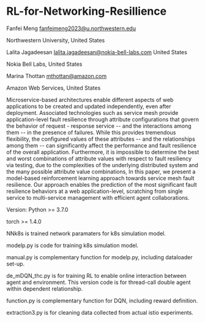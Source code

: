 # RL-for-Networking-Resillience
Fanfei Meng	fanfeimeng2023@u.northwestern.edu		

Northwestern University, United States

Lalita Jagadeesan	lalita.jagadeesan@nokia-bell-labs.com	United States	

Nokia Bell Labs, United States

Marina Thottan	mthottan@amazon.com

Amazon Web Services, United States

Microservice-based architectures enable different aspects of web applications to be created and updated independently, even after deployment. Associated technologies such as service mesh provide application-level fault resilience through attribute configurations that govern the behavior of request - response service -- and the interactions among them -- in the presence of failures. While this provides tremendous flexibility, the configured values of these attributes -- and the relationships among them -- can significantly affect the performance and fault resilience of the overall application. Furthermore, it is impossible to determine the best and worst combinations of attribute values with respect to fault resiliency via testing, due to the complexities of the underlying distributed system and the many possible attribute value combinations,  In this paper, we present a model-based reinforcement learning approach towards  service mesh fault resilience.  Our approach enables the prediction of the most significant fault resilience behaviors at a web application-level, scratching from single service to multi-service management with efficient agent collaborations.

Version:
Python >= 3.7.0

torch >= 1.4.0

NNk8s is trained network paramaters for k8s simulation model.

modelp.py is code for training k8s simulation model.

manual.py is complementary function for modelp.py, including dataloader set-up.

de_mDQN_thc.py is for training RL to enable online interaction between agent and environment. This version code is for thread-call double agent within dependent relationship.

function.py is complementary function for DQN, including reward definition.

extraction3.py is for cleaning data collected from actual istio experiments.

